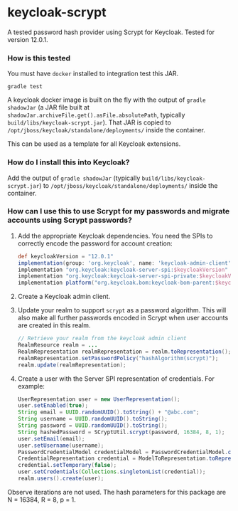 # keycloak-scrypt

A tested password hash provider using Scrypt for Keycloak. Tested for version 12.0.1.

### How is this tested

You must have `docker` installed to integration test this JAR.

```shell
gradle test
```

A keycloak docker image is built on the fly with the output of `gradle shadowJar` (a JAR file built at `shadowJar.archiveFile.get().asFile.absolutePath`, typically `build/libs/keycloak-scrypt.jar`). That JAR is copied to `/opt/jboss/keycloak/standalone/deployments/` inside the container.

This can be used as a template for all Keycloak extensions.

### How do I install this into Keycloak?

Add the output of `gradle shadowJar` (typically `build/libs/keycloak-scrypt.jar`) to `/opt/jboss/keycloak/standalone/deployments/` inside the container.

### How can I use this to use Scrypt for my passwords and migrate accounts using Scrypt passwords?

 1. Add the appropriate Keycloak dependencies. You need the SPIs to correctly encode the password for account creation:

    ```groovy
    def keycloakVersion = "12.0.1"
    implementation(group: 'org.keycloak', name: 'keycloak-admin-client', version: "$keycloakVersion")
    implementation "org.keycloak:keycloak-server-spi:$keycloakVersion"
    implementation "org.keycloak:keycloak-server-spi-private:$keycloakVersion"
    implementation platform("org.keycloak.bom:keycloak-bom-parent:$keycloakVersion")
    ```
 2. Create a Keycloak admin client.
 3. Update your realm to support `scrypt` as a password algorithm. This will also make all further passwords encoded in Scrypt when user accounts are created in this realm.
    ```java
    // Retrieve your realm from the keycloak admin client
    RealmResource realm = ...
    RealmRepresentation realmRepresentation = realm.toRepresentation();
    realmRepresentation.setPasswordPolicy("hashAlgorithm(scrypt)");
    realm.update(realmRepresentation);
    ```
 4. Create a user with the Server SPI representation of credentials. For example:
    ```java
    UserRepresentation user = new UserRepresentation();
    user.setEnabled(true);
    String email = UUID.randomUUID().toString() + "@abc.com";
    String username = UUID.randomUUID().toString();
    String password = UUID.randomUUID().toString();
    String hashedPassword = SCryptUtil.scrypt(password, 16384, 8, 1);
    user.setEmail(email);
    user.setUsername(username);
    PasswordCredentialModel credentialModel = PasswordCredentialModel.createFromValues(ScryptHashProvider.ID, new byte[0], 1, hashedPassword);
    CredentialRepresentation credential = ModelToRepresentation.toRepresentation(credentialModel);
    credential.setTemporary(false);
    user.setCredentials(Collections.singletonList(credential));
    realm.users().create(user);
    ```

Observe iterations are not used. The hash parameters for this package are N = 16384, R = 8, p = 1.
